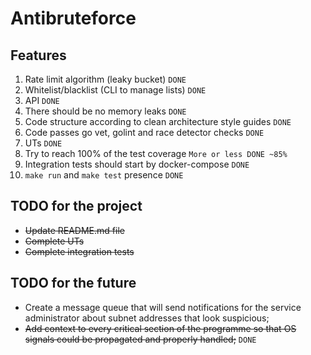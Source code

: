 # Antibruteforce

## Features
1. Rate limit algorithm (leaky bucket) ```DONE```
2. Whitelist/blacklist (CLI to manage lists) ```DONE```
3. API ```DONE```
4. There should be no memory leaks ```DONE```
5. Code structure according to clean architecture style guides ```DONE```
6. Code passes go vet, golint and race detector checks ```DONE```
7. UTs ```DONE```
8. Try to reach 100% of the test coverage ```More or less DONE ~85%```
9. Integration tests should start by docker-compose ```DONE```
10. ```make run``` and ```make test``` presence ```DONE```

## TODO for the project
* ~~Update README.md file~~
* ~~Complete UTs~~
* ~~Complete integration tests~~

## TODO for the future
* Create a message queue that will send notifications for the service administrator about subnet 
addresses that look suspicious;
* ~~Add context to every critical section of the programme so that OS signals could be propagated 
and properly handled;~~ `DONE`

